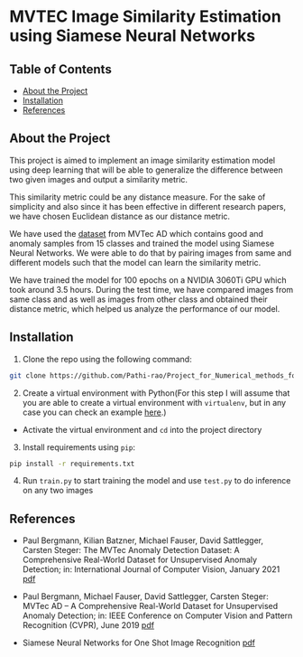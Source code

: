 # MVTEC Image Similarity Estimation using Siamese Neural Networks

<!-- TABLE OF CONTENTS -->
## Table of Contents
  - [About the Project](#about-the-project)
  - [Installation](#installation)
  - [References](#references)

## About the Project
This project is aimed to implement an image similarity estimation model using deep learning that will be able to generalize the difference between two given images and output a similarity metric.

This similarity metric could be any distance measure. For the sake of simplicity and also since it has been effective in different research papers, we have chosen Euclidean distance as our distance metric.

We have used the [dataset](https://www.mvtec.com/company/research/datasets/mvtec-ad) from MVTec AD which contains good and anomaly samples from 15 classes and trained the model using Siamese Neural Networks. We were able to do that by pairing images from same and different models such that the model can learn the similarity metric. 

We have trained the model for 100 epochs on a NVIDIA 3060Ti GPU which took around 3.5 hours. 
During the test time, we have compared images from same class and as well as images from other class and obtained their distance metric, which helped us analyze the performance of our model.



## Installation

1. Clone the repo using the following command:
```bash
git clone https://github.com/Pathi-rao/Project_for_Numerical_methods_for_algorithmic_systems_and_NeuralNetworks 
```
2. Create a virtual environment with Python(For this step I will assume that you are able to create a virtual environment with `virtualenv`, but in any case you can check an example [here](https://realpython.com/python-virtual-environments-a-primer/).)

 - Activate the virtual environment and `cd` into the project directory

3. Install requirements using `pip`:
```bash
pip install -r requirements.txt
```
4. Run `train.py` to start training the model and use `test.py` to do inference on any two images
## References

* Paul Bergmann, Kilian Batzner, Michael Fauser, David Sattlegger, Carsten Steger: The MVTec Anomaly Detection Dataset: A Comprehensive Real-World Dataset for Unsupervised Anomaly Detection;
in: International Journal of Computer Vision, January 2021 [pdf](https://link.springer.com/content/pdf/10.1007/s11263-020-01400-4.pdf)

* Paul Bergmann, Michael Fauser, David Sattlegger, Carsten Steger: MVTec AD – A Comprehensive Real-World Dataset for Unsupervised Anomaly Detection;
in: IEEE Conference on Computer Vision and Pattern Recognition (CVPR), June 2019 [pdf](https://www.mvtec.com/fileadmin/Redaktion/mvtec.com/company/research/datasets/mvtec_ad.pdf) 

* Siamese Neural Networks for One Shot Image Recognition [pdf](https://www.cs.cmu.edu/~rsalakhu/papers/oneshot1.pdf)

